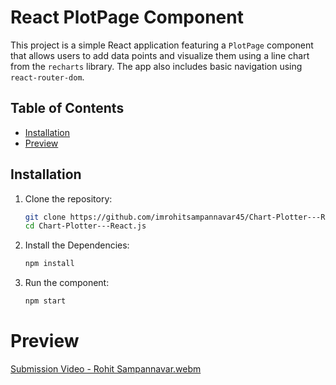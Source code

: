 # React PlotPage Component

This project is a simple React application featuring a `PlotPage` component that allows users to add data points and visualize them using a line chart from the `recharts` library. The app also includes basic navigation using `react-router-dom`.

## Table of Contents

- [Installation](#installation)
- [Preview](#Preview)

## Installation

1. Clone the repository:
   ```sh
   git clone https://github.com/imrohitsampannavar45/Chart-Plotter---React.js.git
   cd Chart-Plotter---React.js

   
2. Install the Dependencies:
   ```sh
   npm install


3. Run the component:
   ```sh
   npm start 

# Preview

[Submission Video - Rohit Sampannavar.webm](https://github.com/user-attachments/assets/e74dbb41-21cf-4e8a-a1d6-b834618f6c07)



